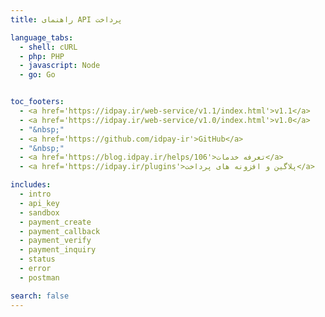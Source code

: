 ```yaml
---
title: راهنمای API پرداخت

language_tabs:
  - shell: cURL
  - php: PHP
  - javascript: Node
  - go: Go


toc_footers:
  - <a href='https://idpay.ir/web-service/v1.1/index.html'>v1.1</a>
  - <a href='https://idpay.ir/web-service/v1.0/index.html'>v1.0</a>
  - "&nbsp;"
  - <a href='https://github.com/idpay-ir'>GitHub</a>
  - "&nbsp;"
  - <a href='https://blog.idpay.ir/helps/106'>تعرفه خدمات</a>
  - <a href='https://idpay.ir/plugins'>پلاگین و افزونه های پرداخت</a>

includes:
  - intro
  - api_key
  - sandbox
  - payment_create
  - payment_callback
  - payment_verify
  - payment_inquiry
  - status
  - error
  - postman

search: false
---
```

